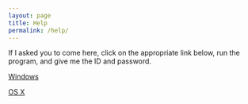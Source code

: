 ```yaml
---
layout: page
title: Help
permalink: /help/
---
```


If I asked you to come here, click on the appropriate link below, run the program, and give me the ID and password.

[Windows](http://download.teamviewer.com/download/TeamViewerQS_en.exe)

[OS X](http://download.teamviewer.com/download/TeamViewerQS.dmg)
